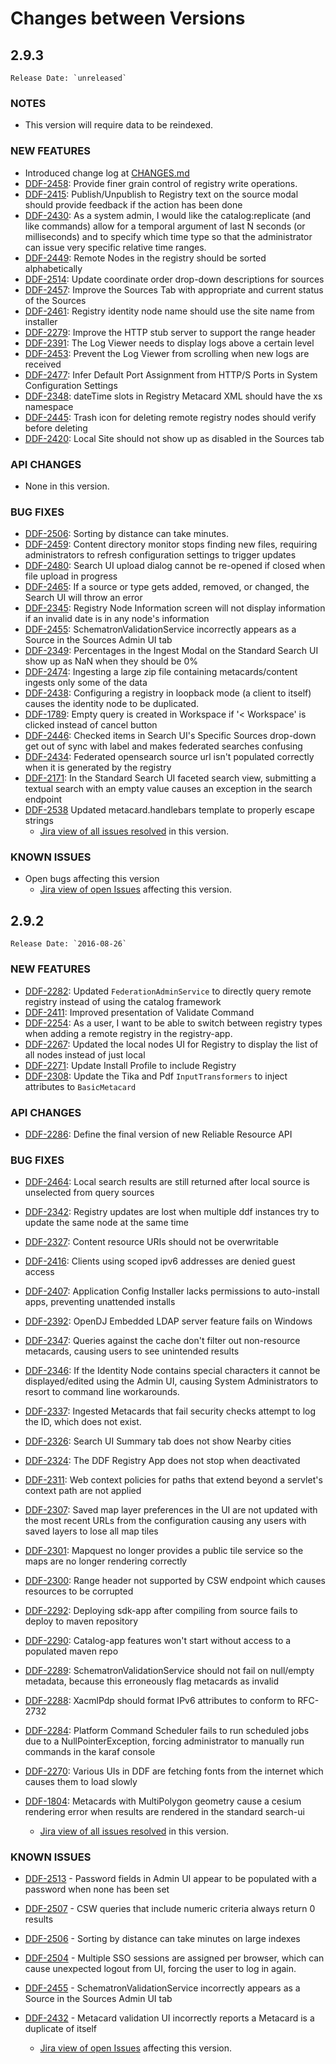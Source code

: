 # Changes between Versions
<!-- Template: Copy and uncomment-->
<!-- ## VERSION NUMBER
	Release Date: `unreleased`
replace with next unreleased version

### NOTES

- Summary of changes requiring user action.

### NEW FEATURES

- List of features added

### API CHANGES

- None in this version

### BUG FIXES
(update {VERSION-NUMBER} in JIRA query)

- Important issues resolved
	- [Jira view of all issues resolved](https://codice.atlassian.net/issues/?jql=project%3DDDF%20AND%20type%20%3D%20Bug%20AND%20resolution%20%3D%20Fixed%20AND%20fixVersion%20%3D%20{VERSION-NUMBER}%20ORDER%20BY%20resolutiondate) in this version.

### KNOWN ISSUES
(update {VERSION-NUMBER} in JIRA query)

- Open bugs affecting this version
	- [Jira view of open Issues](https://codice.atlassian.net/issues/?jql=project%3DDDF%20AND%20type%20%3D%20Bug%20AND%20resolution%20%3D%20Unresolved%20AND%20affectedVersion%20%3D%20{VERSION-NUMBER}%20ORDER%20BY%20createdDate) affecting this version.
 -->
## 2.9.3
	Release Date: `unreleased`

### NOTES

- This version will require data to be reindexed.

### NEW FEATURES

- Introduced change log at [CHANGES.md](https://github.com/codice/ddf/blob/master/CHANGES.md)
- [DDF-2458](https://codice.atlassian.net/browse/DDF-2458): Provide finer grain control of registry write operations.
- [DDF-2415](https://codice.atlassian.net/browse/DDF-2415): Publish/Unpublish to Registry text on the source modal should provide feedback if the action has been done
- [DDF-2430](https://codice.atlassian.net/browse/DDF-2430): As a system admin, I would like the catalog:replicate (and like commands) allow for a temporal argument of last N seconds (or milliseconds) and to specify which time type so that the administrator can issue very specific relative time ranges.
- [DDF-2449](https://codice.atlassian.net/browse/DDF-2449): Remote Nodes in the registry should be sorted alphabetically
- [DDF-2514](https://codice.atlassian.net/browse/DDF-2514): Update coordinate order drop-down descriptions for sources
- [DDF-2457](https://codice.atlassian.net/browse/DDF-2457): Improve the Sources Tab with appropriate and current status of the Sources
- [DDF-2461](https://codice.atlassian.net/browse/DDF-2461): Registry identity node name should use the site name from installer
- [DDF-2279](https://codice.atlassian.net/browse/DDF-2279): Improve the HTTP stub server to support the range header
- [DDF-2391](https://codice.atlassian.net/browse/DDF-2391): The Log Viewer needs to display logs above a certain level
- [DDF-2453](https://codice.atlassian.net/browse/DDF-2453): Prevent the Log Viewer from scrolling when new logs are received
- [DDF-2477](https://codice.atlassian.net/browse/DDF-2477): Infer Default Port Assignment from HTTP/S Ports in System Configuration Settings
- [DDF-2348](https://codice.atlassian.net/browse/DDF-2348): dateTime slots in Registry Metacard XML should have the xs namespace
- [DDF-2445](https://codice.atlassian.net/browse/DDF-2445): Trash icon for deleting remote registry nodes should verify before deleting
- [DDF-2420](https://codice.atlassian.net/browse/DDF-2420): Local Site should not show up as disabled in the Sources tab

### API CHANGES

- None in this version.

### BUG FIXES

- [DDF-2506](https://codice.atlassian.net/browse/DDF-2506): Sorting by distance can take minutes.
- [DDF-2459](https://codice.atlassian.net/browse/DDF-2459): Content directory monitor stops finding new files, requiring administrators to refresh configuration settings to trigger updates
- [DDF-2480](https://codice.atlassian.net/browse/DDF-2480): Search UI upload dialog cannot be re-opened if closed when file upload in progress
- [DDF-2465](https://codice.atlassian.net/browse/DDF-2465): If a source or type gets added, removed, or changed, the Search UI will throw an error
- [DDF-2345](https://codice.atlassian.net/browse/DDF-2345): Registry Node Information screen will not display information if an invalid date is in any node's information
- [DDF-2455](https://codice.atlassian.net/browse/DDF-2455): SchematronValidationService incorrectly appears as a Source in the Sources Admin UI tab
- [DDF-2349](https://codice.atlassian.net/browse/DDF-2349): Percentages in the Ingest Modal on the Standard Search UI show up as NaN when they should be 0%
- [DDF-2474](https://codice.atlassian.net/browse/DDF-2474): Ingesting a large zip file containing metacards/content ingests only some of the data
- [DDF-2438](https://codice.atlassian.net/browse/DDF-2438): Configuring a registry in loopback mode (a client to itself) causes the identity node to be duplicated.
- [DDF-1789](https://codice.atlassian.net/browse/DDF-1789): Empty query is created in Workspace if '< Workspace' is clicked instead of cancel button
- [DDF-2446](https://codice.atlassian.net/browse/DDF-2446): Checked items in Search UI's Specific Sources drop-down get out of sync with label and makes federated searches confusing
- [DDF-2434](https://codice.atlassian.net/browse/DDF-2434): Federated opensearch source url isn't populated correctly when it is generated by the registry
- [DDF-2171](https://codice.atlassian.net/browse/DDF-2171): In the Standard Search UI faceted search view, submitting a textual search with an empty value causes an exception in the search endpoint
- [DDF-2538](https://codice.atlassian.net/browse/DDF-2538) Updated metacard.handlebars template to properly escape strings
	- [Jira view of all issues resolved](https://codice.atlassian.net/issues/?jql=project%3DDDF%20AND%20type%20%3D%20Bug%20AND%20resolution%20%3D%20Fixed%20AND%20fixVersion%20%3D%20ddf-2.9.3%20ORDER%20BY%20resolutiondate) in this version.

### KNOWN ISSUES

- Open bugs affecting this version
	- [Jira view of open Issues](https://codice.atlassian.net/issues/?jql=project%3DDDF%20AND%20type%20%3D%20Bug%20AND%20resolution%20%3D%20Unresolved%20AND%20affectedVersion%20%3D%20ddf-2.9.3%20ORDER%20BY%20createdDate) affecting this version.

## 2.9.2
	Release Date: `2016-08-26`

### NEW FEATURES

- [DDF-2282](https://codice.atlassian.net/browse/DDF-2282): Updated `FederationAdminService` to directly query remote registry instead of using the catalog framework
- [DDF-2411](https://codice.atlassian.net/browse/DDF-2411): Improved presentation of Validate Command
- [DDF-2254](https://codice.atlassian.net/browse/DDF-2254): As a user, I want to be able to switch between registry types when adding a remote registry in the registry-app.
- [DDF-2267](https://codice.atlassian.net/browse/DDF-2267): Updated the local nodes UI for Registry to display the list of all nodes instead of just local
- [DDF-2271](https://codice.atlassian.net/browse/DDF-2271): Update Install Profile to include Registry
- [DDF-2308](https://codice.atlassian.net/browse/DDF-2308): Update the Tika and Pdf `InputTransformers` to inject attributes to `BasicMetacard`

### API CHANGES

- [DDF-2286](https://codice.atlassian.net/browse/DDF-2286): Define the final version of new Reliable Resource API

### BUG FIXES

- [DDF-2464](https://codice.atlassian.net/browse/DDF-2464): Local search results are still returned after local source is unselected from query sources
- [DDF-2342](https://codice.atlassian.net/browse/DDF-2342): Registry updates are lost when multiple ddf instances try to update the same node at the same time
- [DDF-2327](https://codice.atlassian.net/browse/DDF-2327): Content resource URIs should not be overwritable
- [DDF-2416](https://codice.atlassian.net/browse/DDF-2416): Clients using scoped ipv6 addresses are denied guest access
- [DDF-2407](https://codice.atlassian.net/browse/DDF-2407): Application Config Installer lacks permissions to auto-install apps, preventing unattended installs
- [DDF-2392](https://codice.atlassian.net/browse/DDF-2392): OpenDJ Embedded LDAP server feature fails on Windows
- [DDF-2347](https://codice.atlassian.net/browse/DDF-2347): Queries against the cache don't filter out non-resource metacards, causing users to see unintended results
- [DDF-2346](https://codice.atlassian.net/browse/DDF-2346): If the Identity Node contains special characters it cannot be displayed/edited using the Admin UI, causing System Administrators to resort to command line workarounds.
- [DDF-2337](https://codice.atlassian.net/browse/DDF-2337): Ingested Metacards that fail security checks attempt to log the ID, which does not exist.
- [DDF-2326](https://codice.atlassian.net/browse/DDF-2326): Search UI Summary tab does not show Nearby cities
- [DDF-2324](https://codice.atlassian.net/browse/DDF-2324): The DDF Registry App does not stop when deactivated
- [DDF-2311](https://codice.atlassian.net/browse/DDF-2311): Web context policies for paths that extend beyond a servlet's context path are not applied
- [DDF-2307](https://codice.atlassian.net/browse/DDF-2307): Saved map layer preferences in the UI are not updated with the most recent URLs from the configuration causing any users with saved layers to lose all map tiles
- [DDF-2301](https://codice.atlassian.net/browse/DDF-2301): Mapquest no longer provides a public tile service so the maps are no longer rendering correctly
- [DDF-2300](https://codice.atlassian.net/browse/DDF-2300): Range header not supported by CSW endpoint which causes resources to be corrupted
- [DDF-2292](https://codice.atlassian.net/browse/DDF-2292): Deploying sdk-app after compiling from source fails to deploy to maven repository
- [DDF-2290](https://codice.atlassian.net/browse/DDF-2290): Catalog-app features won't start without access to a populated maven repo
- [DDF-2289](https://codice.atlassian.net/browse/DDF-2289): SchematronValidationService should not fail on null/empty metadata, because this erroneously flag metacards as invalid
- [DDF-2288](https://codice.atlassian.net/browse/DDF-2288): XacmlPdp should format IPv6 attributes to conform to RFC-2732
- [DDF-2284](https://codice.atlassian.net/browse/DDF-2284): Platform Command Scheduler fails to run scheduled jobs due to a NullPointerException, forcing administrator to manually run commands in the karaf console
- [DDF-2270](https://codice.atlassian.net/browse/DDF-2270): Various UIs in DDF are fetching fonts from the internet which causes them to load slowly
- [DDF-1804](https://codice.atlassian.net/browse/DDF-1804): Metacards with MultiPolygon geometry cause a cesium rendering error when results are rendered in the standard search-ui

	- [Jira view of all issues resolved](https://codice.atlassian.net/issues/?jql=project%3DDDF%20AND%20type%20%3D%20Bug%20AND%20resolution%20%3D%20Fixed%20AND%20fixVersion%20%3D%20ddf-2.9.2%20ORDER%20BY%20resolutiondate) in this version.

### KNOWN ISSUES

- [DDF-2513](https://codice.atlassian.net/browse/DDF-2513) - Password fields in Admin UI appear to be populated with a password when none has been set
- [DDF-2507](https://codice.atlassian.net/browse/DDF-2507) - CSW queries that include numeric criteria always return 0 results
- [DDF-2506](https://codice.atlassian.net/browse/DDF-2506) - Sorting by distance can take minutes on large indexes
- [DDF-2504](https://codice.atlassian.net/browse/DDF-2504) - Multiple SSO sessions are assigned per browser, which can cause unexpected logout from UI, forcing the user to log in again.
- [DDF-2455](https://codice.atlassian.net/browse/DDF-2455) - SchematronValidationService incorrectly appears as a Source in the Sources Admin UI tab
- [DDF-2432](https://codice.atlassian.net/browse/DDF-2432) - Metacard validation UI incorrectly reports a Metacard is a duplicate of itself

	- [Jira view of open Issues](https://codice.atlassian.net/issues/?jql=project%3DDDF%20AND%20type%20%3D%20Bug%20AND%20resolution%20%3D%20Unresolved%20AND%20affectedVersion%20%3D%20ddf-2.9.2%20ORDER%20BY%20createdDate) affecting this version.

